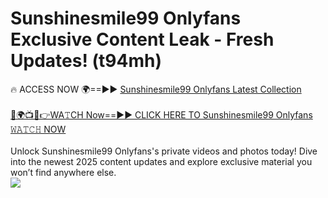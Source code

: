 # Sunshinesmile99 Onlyfans Exclusive Content Leak - Fresh Updates! (t94mh)

🔥 ACCESS NOW 🌍==►► <a href="https://tinyurl.com/kvy9nzfs" rel="nofollow">Sunshinesmile99 Onlyfans Latest Collection</a>
<br><br>
[🔴🌍📺📱👉WA𝚃CH Now==►► CLICK HERE TO Sunshinesmile99 Onlyfans 𝚆𝙰𝚃𝙲𝙷 NOW](https://tinyurl.com/kvy9nzfs)
<br><br>
Unlock Sunshinesmile99 Onlyfans's private videos and photos today! Dive into the newest 2025 content updates and explore exclusive material you won’t find anywhere else.
<br>
<a href="https://tinyurl.com/kvy9nzfs" rel="nofollow" data-target="animated-image.originalLink"><img src="https://camo.githubusercontent.com/8a4f000d20f83aca3bf7ec5f350d767afa0574a8a352519fd8cfa583a6f93a33/68747470733a2f2f692e696d6775722e636f6d2f644a486b345a712e676966" data-canonical-src="https://i.imgur.com/dJHk4Zq.gif" style="max-width: 100%; display: inline-block;" data-target="animated-image.originalImage"></a>
<br>
